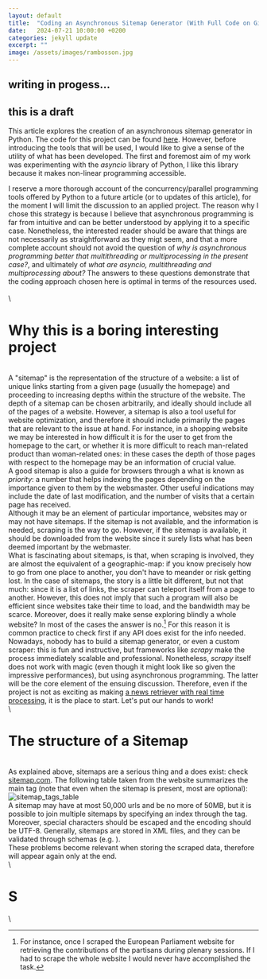 ```yaml
---
layout: default
title:  "Coding an Asynchronous Sitemap Generator (With Full Code on Github)"
date:   2024-07-21 10:00:00 +0200
categories: jekyll update
excerpt: ""
image: /assets/images/rambosson.jpg
---
```


## writing in progess...
## this is a draft 

This article explores the creation of an asynchronous sitemap generator in Python. The code for this project can be found [here](https://github.com/Gabriele-Donato/website-materials-/blob/Scraping/Asynchronous_Sitemap_Generator/Asynchronous_Sitemap_Generator.ipynb).
However, before introducing the tools that will be used, I would like to give a sense of the utility of what has been developed. The first
and foremost aim of my work was experimenting with the _asyncio_ library of Python, I like this library because it makes non-linear
programming accessible. 

I reserve a more thorough account of the concurrency/parallel programming tools offered by Python to a future article (or to updates of this article), for the moment I will limit the discussion to an applied project.
The reason why I chose this strategy is because I believe that asynchronous
programming is far from intuitive and can be better understood by applying it to a specific case. Nonetheless, the interested reader should be aware that things are not necessarily as straightforward as they migt seem, and that 
a more complete account should not avoid the question of _why is asynchronous programming better that multithreading or multiprocessing in the present case?_, and ultimately of _what are asyncio, multithreading and multiprocessing about?_
The answers to these questions demonstrate that the coding approach chosen here is optimal in terms of the resources used.
\
\
\
# Why this is a boring interesting project
\
A "sitemap" is the representation of the structure of a website: a list of unique links starting from a given page (usually the homepage) and proceeding to increasing depths within the structure of the website.
The depth of a sitemap can be chosen 
arbitrarily, and ideally should include all of the pages of a website. 
However, a sitemap is also a tool useful for website optimization, and therefore it should include primarily the pages that are relevant 
to the issue at hand. For instance, in a shopping website we may be interested in how difficult it is for the user to get from the homepage to the cart, 
or whether it is more difficult to reach man-related product than woman-related ones: in
these cases the depth of those pages with respect to the homepage may be an information of crucial value.
\
A good sitemap is also a guide for browsers through a what is known as _priority_: a number that helps indexing the pages depending on the importance given to them by the websmaster. Other useful indications may include the date
of last modification, and the number of visits that a certain page has received. 
\
Although it may be an element of particular importance, websites may or may not have sitemaps. If the sitemap is not available, and the information is needed,
scraping is the way to go. However, if the sitemap is available, it should be downloaded from the website since it surely lists what has been deemed important by
the webmaster. 
\
What is fascinating about sitemaps, is that, when scraping is involved, they are almost the equivalent of a geographic-map: if you know precisely how to go from 
one place to another, you don't have to meander or risk getting lost. In the case of sitemaps, the story is a little bit different, but not that much: since it is 
a list of links, the scraper can teleport itself from a page to another. However, this does not imply that such a program will also be efficient since websites take their 
time to load, and the bandwidth may be scarce. Moreover, does it really make sense exploring blindly a whole website? In most of the cases the answer is no.[^1] For this
reason it is common practice to check first if any API does exist for the info needed.
\
Nowadays, nobody has to build a sitemap generator, or even a custom scraper: this is fun and instructive, but frameworks like _scrapy_ make the process immediately scalable and 
professional. Nonetheless, _scrapy_ itself does not work with magic (even though it might look like so given the impressive performances), but using asynchronous programming. 
The latter will be the core element of the ensuing discussion. Therefore, even if the project is not as exciting as making [a news retriever with real time processing](), it 
is the place to start. Let's put our hands to work!
\
\
# The structure of a Sitemap
\
As explained above, sitemaps are a serious thing and a does exist: check [sitemap.com](https://www.sitemaps.org/protocol.html). The following table taken from the website summarizes
the main tag (note that even when the sitemap is present, most are optional):
<img alt='sitemap_tags_table' src = "{{ /assets/images/post_images/sitemap_project/sitemap_tags_table.png | relative_url}}">
\
A sitemap may have at most 50,000 urls and be no more of 50MB, but it is possible to join multiple sitemaps by specifying an index through the <sitemapindex> tag.
Moreover, special characters should be escaped and the encoding should be UTF-8. Generally, sitemaps are stored in XML files, and they can be validated through
schemas (e.g. [](http://www.sitemaps.org/schemas/sitemap/0.9/sitemap.xsd)).
\
These problems become relevant when storing the scraped data, therefore will appear again only at the end.
\
\
# S
\



[^1]: For instance, once I scraped the European Parliament website for retrieving the contributions of the partisans during plenary sessions. If I had to scrape the whole website I would never have accomplished the task.
